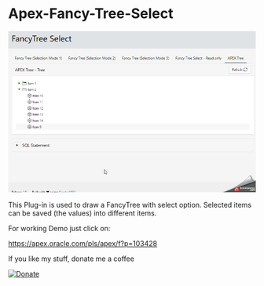  # Apex-Fancy-Tree-Select

![Screenshot](https://github.com/RonnyWeiss/Apex-Fancy-Tree-Select/blob/master/screenshot.gif?raw=true)

This Plug-in is used to draw a FancyTree with select option. Selected items can be saved (the values) into different items.

For working Demo just click on:

https://apex.oracle.com/pls/apex/f?p=103428

If you like my stuff, donate me a coffee

[![Donate](https://img.shields.io/badge/Donate-PayPal-green.svg)](https://www.paypal.me/RonnyW1)